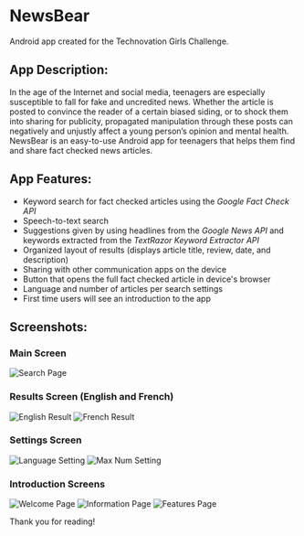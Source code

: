 # NewsBear
Android app created for the Technovation Girls Challenge.

## **App Description:** 
In the age of the Internet and social media, teenagers are especially susceptible to fall for fake and uncredited news. Whether the article is posted to convince the reader of a certain biased siding, or to shock them into sharing for publicity, propagated manipulation through these posts can negatively and unjustly affect a young person’s opinion and mental health. NewsBear is an easy-to-use Android app for teenagers that helps them find and share fact checked news articles.

## **App Features:** 
- Keyword search for fact checked articles using the *Google Fact Check API*
- Speech-to-text search
- Suggestions given by using headlines from the *Google News API* and keywords extracted from the *TextRazor Keyword Extractor API*
- Organized layout of results (displays article title, review, date, and description)
- Sharing with other communication apps on the device
- Button that opens the full fact checked article in device's browser
- Language and number of articles per search settings
- First time users will see an introduction to the app

## Screenshots:
### **Main Screen**
![Search Page](./SearchPage.png)

### **Results Screen (English and French)**
![English Result](./EnglishResult.png)
![French Result](./FrenchResult.png)

### **Settings Screen**
![Language Setting](./SettingsLanguage.png)
![Max Num Setting](./SettingsMaxNum.png)

### **Introduction Screens**
![Welcome Page](./IntroductionWelcome.png)
![Information Page](./IntroductionInfo.png)
![Features Page](./IntroductionFeatures.png)

Thank you for reading!
